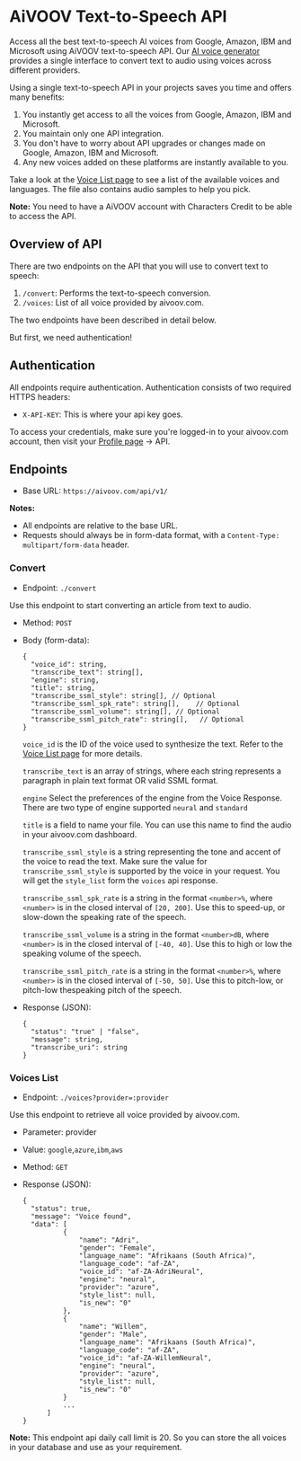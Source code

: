 # AiVOOV Text-to-Speech API

Access all the best text-to-speech AI voices from Google, Amazon, IBM and Microsoft using AiVOOV text-to-speech API. Our [AI voice generator](http://aivoov.com/) provides a single interface to convert text to audio using voices across different providers. 

Using a single text-to-speech API in your projects saves you time and offers many benefits:
1. You instantly get access to all the voices from Google, Amazon, IBM and Microsoft.
2. You maintain only one API integration.
3. You don't have to worry about API upgrades or changes made on Google, Amazon, IBM and Microsoft.
4. Any new voices added on these platforms are instantly available to you.

Take a look at the [Voice List page](https://aivoov.com/voices) to see a list of the available voices and languages. The file also contains audio samples to help you pick.

**Note:** You need to have a AiVOOV account with Characters Credit to be able to access the API.

## Overview of API

There are two endpoints on the API that you will use to convert text to speech:
1. `/convert`: Performs the text-to-speech conversion.
2. `/voices`: List of all voice provided by aivoov.com.

The two endpoints have been described in detail below.

But first, we need authentication!

## Authentication

All endpoints require authentication. Authentication consists of two required HTTPS headers:
- `X-API-KEY`: This is where your api key goes. 

To access your credentials, make sure you're logged-in to your aivoov.com account, then visit your [Profile page](https://aivoov.com/user/my_profile) -> API.
 
## Endpoints

- Base URL: `https://aivoov.com/api/v1/`

**Notes:**
- All endpoints are relative to the base URL.
- Requests should always be in form-data format, with a `Content-Type: multipart/form-data` header.

### Convert

- Endpoint:  `./convert`

Use this endpoint to start converting an article from text to audio.

- Method: `POST`

- Body (form-data):
  ```jsonc
  {
    "voice_id": string,
    "transcribe_text": string[],  
    "engine": string,
    "title": string,
    "transcribe_ssml_style": string[], // Optional         
    "transcribe_ssml_spk_rate": string[],    // Optional      
    "transcribe_ssml_volume": string[], // Optional
    "transcribe_ssml_pitch_rate": string[],   // Optional
  }
  ```

  `voice_id` is the ID of the voice used to synthesize the text. Refer to the [Voice List page](https://aivoov.com/voices) for more details.
   
  `transcribe_text` is an array of strings, where each string represents a paragraph in plain text format OR valid SSML format.
  
  `engine` Select the preferences of the engine from the Voice Response. There are two type of engine supported `neural` and `standard`
   
  `title` is a field to name your file. You can use this name to find the audio in your aivoov.com dashboard.
  
  `transcribe_ssml_style` is a string representing the tone and accent of the voice to read the text. Make sure the value for `transcribe_ssml_style` is supported by the voice in your request. You will get the `style_list` form the `voices` api response. 

  `transcribe_ssml_spk_rate` is a string in the format `<number>%`, where `<number>` is in the closed interval of `[20, 200]`. Use this to speed-up, or slow-down the speaking rate of the speech. 
   
  `transcribe_ssml_volume` is a string in the format `<number>dB`, where `<number>` is in the closed interval of `[-40, 40]`. Use this to high or low the speaking volume of the speech. 
  
  `transcribe_ssml_pitch_rate` is a string in the format `<number>%`, where `<number>` is in the closed interval of `[-50, 50]`. Use this to pitch-low, or pitch-low thespeaking  pitch of the speech. 
   

- Response (JSON):
  ```jsonc
  {
    "status": "true" | "false",
    "message": string,
    "transcribe_uri": string
  }
  ```
 

### Voices List

- Endpoint:  `./voices?provider=:provider`

Use this endpoint to retrieve all voice provided by aivoov.com.
- Parameter: provider
- Value: `google`,`azure`,`ibm`,`aws`
- Method: `GET`
  
- Response (JSON):
  ```jsonc
  {
	"status": true,
	"message": "Voice found",
	"data": [
			{
				"name": "Adri",
				"gender": "Female",
				"language_name": "Afrikaans (South Africa)",
				"language_code": "af-ZA",
				"voice_id": "af-ZA-AdriNeural",
				"engine": "neural",
				"provider": "azure",
				"style_list": null,
				"is_new": "0"
			},
			{
				"name": "Willem",
				"gender": "Male",
				"language_name": "Afrikaans (South Africa)",
				"language_code": "af-ZA",
				"voice_id": "af-ZA-WillemNeural",
				"engine": "neural",
				"provider": "azure",
				"style_list": null,
				"is_new": "0"
			}
			...
		]
  }
  ```
**Note:**  This endpoint api daily call limit is 20. So you can store the all voices in your database and use as your requirement.

 
